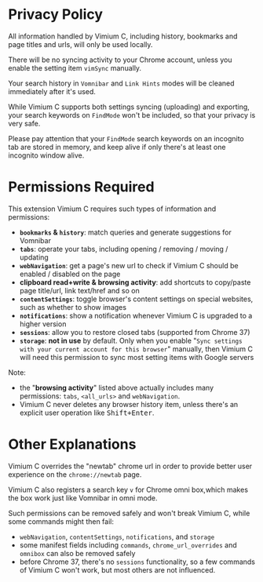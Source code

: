 Privacy Policy
==============

All information handled by Vimium C, including history, bookmarks and page titles and urls, will only be used locally.

There will be no syncing activity to your Chrome account, unless you enable the setting item `vimSync` manually.

Your search history in `Vomnibar` and `Link Hints` modes will be cleaned immediately after it's used.

While Vimium C supports both settings syncing (uploading) and exporting,
    your search keywords on `FindMode` won't be included, so that your privacy is very safe.

Please pay attention that your `FindMode` search keywords on an incognito tab are stored in memory,
    and keep alive if only there's at least one incognito window alive.


Permissions Required
====================

This extension Vimium C requires such types of information and permissions:
* **`bookmarks` & `history`**: match queries and generate suggestions for Vomnibar
* **`tabs`**: operate your tabs, including opening / removing / moving / updating
* **`webNavigation`**: get a page's new url to check if Vimium C should be enabled / disabled on the page
* **clipboard read+write & browsing activity**: add shortcuts to copy/paste page title/url, link text/href and so on
* **`contentSettings`**: toggle browser's content settings on special websites, such as whether to show images
* **`notifications`**: show a notification whenever Vimium C is upgraded to a higher version
* **`sessions`**: allow you to restore closed tabs (supported from Chrome 37)
* **`storage`**: **not in use** by default.
    Only when you enable "`Sync settings with your current account for this browser`" manually,
    then Vimium C will need this permission to sync most setting items with Google servers

Note:
* the "**browsing activity**" listed above actually includes many permissions:
    `tabs`, `<all_urls>` and `webNavigation`.
* Vimium C never deletes any browser history item,
  unless there's an explicit user operation like <kbd>Shift+Enter</kbd>.


Other Explanations
==================

Vimium C overrides the "newtab" chrome url in order to provide better user experience on the `chrome://newtab` page.

Vimium C also registers a search key `v` for Chrome omni box,which makes the box work just like Vomnibar in omni mode.

Such permissions can be removed safely and won't break Vimium C, while some commands might then fail:
* `webNavigation`, `contentSettings`, `notifications`, and `storage`
* some manifest fields including `commands`, `chrome_url_overrides` and `omnibox` can also be removed safely
* before Chrome 37, there's no `sessions` functionality, so a few commands of Vimium C won't work,
    but most others are not influenced.
